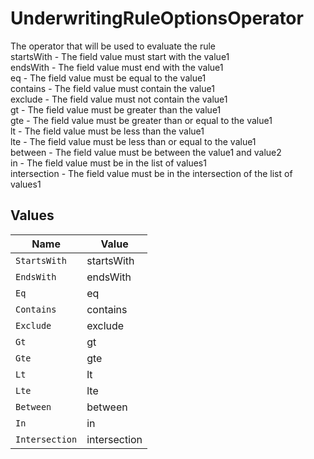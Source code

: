 # UnderwritingRuleOptionsOperator

The operator that will be used to evaluate the rule\
startsWith - The field value must start with the value1\
endsWith - The field value must end with the value1\
eq - The field value must be equal to the value1\
contains - The field value must contain the value1\
exclude - The field value must not contain the value1\
gt - The field value must be greater than the value1\
gte - The field value must be greater than or equal to the value1\
lt - The field value must be less than the value1\
lte - The field value must be less than or equal to the value1\
between - The field value must be between the value1 and value2\
in - The field value must be in the list of values1\
intersection - The field value must be in the intersection of the list of values1



## Values

| Name           | Value          |
| -------------- | -------------- |
| `StartsWith`   | startsWith     |
| `EndsWith`     | endsWith       |
| `Eq`           | eq             |
| `Contains`     | contains       |
| `Exclude`      | exclude        |
| `Gt`           | gt             |
| `Gte`          | gte            |
| `Lt`           | lt             |
| `Lte`          | lte            |
| `Between`      | between        |
| `In`           | in             |
| `Intersection` | intersection   |